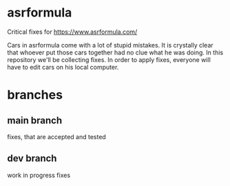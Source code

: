 # asrformula
Critical fixes for https://www.asrformula.com/

Cars in asrformula come with a lot of stupid mistakes. It is crystally clear that whoever put those cars together had no clue what he was doing. In this repository we'll be collecting fixes. In order to apply fixes, everyone will have to edit cars on his local computer.

# branches
## main branch
fixes, that are accepted and tested
## dev branch
work in progress fixes
